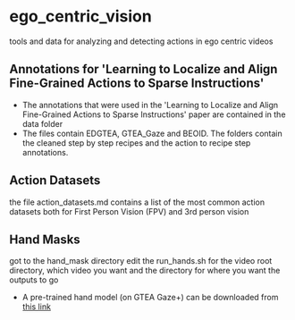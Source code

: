 # ego_centric_vision
tools and data for analyzing and detecting actions in ego centric videos


Annotations for 'Learning to Localize and Align Fine-Grained Actions to Sparse Instructions'
---------------
* The annotations that were used in the 'Learning to Localize and Align Fine-Grained Actions to Sparse Instructions' paper are contained in the data folder
* The files contain EDGTEA, GTEA_Gaze and BEOID. The folders contain the cleaned step by step recipes and the action to recipe step annotations. 


Action Datasets
---------------
the file action_datasets.md contains a list of the most common action datasets both for First Person Vision (FPV) and 3rd person vision


Hand Masks
----------
got to the hand_mask directory
edit the run_hands.sh for the video root directory, which video you want and the directory for where you want the outputs to go

* A pre-trained hand model (on GTEA Gaze+) can be downloaded from [this link](https://dl.dropboxusercontent.com/u/39491694/hand_vgg16_iter_36000.caffemodel)
